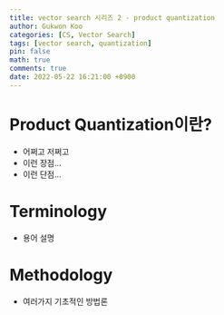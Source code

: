 ```yaml
---
title: vector search 시리즈 2 - product quantization
author: Gukwon Koo
categories: [CS, Vector Search]
tags: [vector search, quantization]
pin: false
math: true
comments: true
date: 2022-05-22 16:21:00 +0900
---
```


# Product Quantization이란?

- 어쩌고 저쩌고
- 이런 장점...
- 이런 단점...

# Terminology

- 용어 설명



# Methodology

- 여러가지 기초적인 방법론

